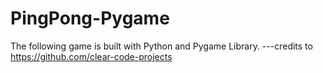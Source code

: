 # PingPong-Pygame
The following game is built with Python and Pygame Library.
---credits to https://github.com/clear-code-projects
